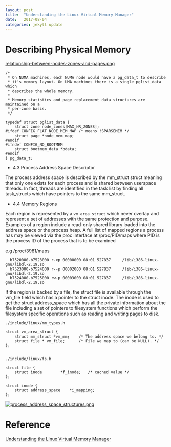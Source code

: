 ```yaml
---
layout: post
title:  "Understanding the Linux Virtual Memory Manager"
date:   2017-08-04 
categories: jekyll update
---
```



# Describing Physical Memory





[relationship-between-nodes-zones-and-pages.png](https://postimg.org/image/luryo8aj3/)



	/*
	 * On NUMA machines, each NUMA node would have a pg_data_t to describe
	 * it's memory layout. On UMA machines there is a single pglist_data which
	 * describes the whole memory.
	 *
	 * Memory statistics and page replacement data structures are maintained on a
	 * per-zone basis.
	 */

	typedef struct pglist_data {
		struct zone node_zones[MAX_NR_ZONES];
	#ifdef CONFIG_FLAT_NODE_MEM_MAP	/* means !SPARSEMEM */
		struct page *node_mem_map;
	#endif
	#ifndef CONFIG_NO_BOOTMEM
		struct bootmem_data *bdata;
	#endif
	} pg_data_t;












- 4.3  Process Address Space Descriptor

The process address space is described by the mm_struct struct meaning that only one exists for each process and is shared between userspace threads. In fact, threads are identified in the task list by finding all task_structs which have pointers to the same mm_struct.

- 4.4 Memory Regions

Each region is represented by a `vm_area_struct` which never overlap and represent a set of addresses with the same protection and purpose. Examples of a region include a read-only shared library loaded into the address space or the process heap. A full list of mapped regions a process has may be viewed via the proc interface at /proc/PID/maps where PID is the process ID of the process that is to be examined

e.g /proc/3981/maps

      b7520000-b7523000 r-xp 00000000 08:01 527837     /lib/i386-linux-gnu/libdl-2.19.so
      b7523000-b7524000 r--p 00002000 08:01 527837     /lib/i386-linux-gnu/libdl-2.19.so
      b7524000-b7525000 rw-p 00003000 08:01 527837     /lib/i386-linux-gnu/libdl-2.19.so


If the region is backed by a file, the struct file is available through the vm_file field which has a pointer to the struct inode. The inode is used to get the struct address_space which has all the private information about the file including a set of pointers to filesystem functions which perform the filesystem specific operations such as reading and writing pages to disk.

	./include/linux/mm_types.h

	struct vm_area_struct {
		struct mm_struct *vm_mm;	/* The address space we belong to. */
		struct file * vm_file;		/* File we map to (can be NULL). */
	};


	./include/linux/fs.h

	struct file {
		struct inode		*f_inode;	/* cached value */
	};

	struct inode {
		struct address_space	*i_mapping;
	};

[![process_address_space_structures.png](https://s19.postimg.org/r1h5v64r7/process_address_space_structures.png)](https://postimg.org/image/greqvxevj/)





# Reference

[Understanding the Linux Virtual Memory Manager](https://www.kernel.org/doc/gorman/html/understand/)





